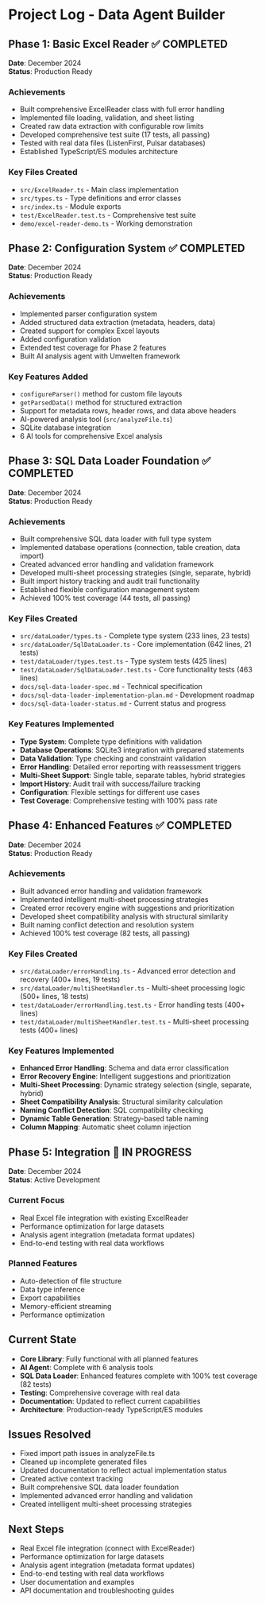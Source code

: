 # Project Log - Data Agent Builder

## Phase 1: Basic Excel Reader ✅ COMPLETED
**Date**: December 2024  
**Status**: Production Ready

### Achievements
- Built comprehensive ExcelReader class with full error handling
- Implemented file loading, validation, and sheet listing
- Created raw data extraction with configurable row limits
- Developed comprehensive test suite (17 tests, all passing)
- Tested with real data files (ListenFirst, Pulsar databases)
- Established TypeScript/ES modules architecture

### Key Files Created
- `src/ExcelReader.ts` - Main class implementation
- `src/types.ts` - Type definitions and error classes
- `src/index.ts` - Module exports
- `test/ExcelReader.test.ts` - Comprehensive test suite
- `demo/excel-reader-demo.ts` - Working demonstration

## Phase 2: Configuration System ✅ COMPLETED
**Date**: December 2024  
**Status**: Production Ready

### Achievements
- Implemented parser configuration system
- Added structured data extraction (metadata, headers, data)
- Created support for complex Excel layouts
- Added configuration validation
- Extended test coverage for Phase 2 features
- Built AI analysis agent with Umwelten framework

### Key Features Added
- `configureParser()` method for custom file layouts
- `getParsedData()` method for structured extraction
- Support for metadata rows, header rows, and data above headers
- AI-powered analysis tool (`src/analyzeFile.ts`)
- SQLite database integration
- 6 AI tools for comprehensive Excel analysis

## Phase 3: SQL Data Loader Foundation ✅ COMPLETED
**Date**: December 2024  
**Status**: Production Ready

### Achievements
- Built comprehensive SQL data loader with full type system
- Implemented database operations (connection, table creation, data import)
- Created advanced error handling and validation framework
- Developed multi-sheet processing strategies (single, separate, hybrid)
- Built import history tracking and audit trail functionality
- Established flexible configuration management system
- Achieved 100% test coverage (44 tests, all passing)

### Key Files Created
- `src/dataLoader/types.ts` - Complete type system (233 lines, 23 tests)
- `src/dataLoader/SqlDataLoader.ts` - Core implementation (642 lines, 21 tests)
- `test/dataLoader/types.test.ts` - Type system tests (425 lines)
- `test/dataLoader/SqlDataLoader.test.ts` - Core functionality tests (463 lines)
- `docs/sql-data-loader-spec.md` - Technical specification
- `docs/sql-data-loader-implementation-plan.md` - Development roadmap
- `docs/sql-data-loader-status.md` - Current status and progress

### Key Features Implemented
- **Type System**: Complete type definitions with validation
- **Database Operations**: SQLite3 integration with prepared statements
- **Data Validation**: Type checking and constraint validation
- **Error Handling**: Detailed error reporting with reassessment triggers
- **Multi-Sheet Support**: Single table, separate tables, hybrid strategies
- **Import History**: Audit trail with success/failure tracking
- **Configuration**: Flexible settings for different use cases
- **Test Coverage**: Comprehensive testing with 100% pass rate

## Phase 4: Enhanced Features ✅ COMPLETED
**Date**: December 2024  
**Status**: Production Ready

### Achievements
- Built advanced error handling and validation framework
- Implemented intelligent multi-sheet processing strategies
- Created error recovery engine with suggestions and prioritization
- Developed sheet compatibility analysis with structural similarity
- Built naming conflict detection and resolution system
- Achieved 100% test coverage (82 tests, all passing)

### Key Files Created
- `src/dataLoader/errorHandling.ts` - Advanced error detection and recovery (400+ lines, 19 tests)
- `src/dataLoader/multiSheetHandler.ts` - Multi-sheet processing logic (500+ lines, 18 tests)
- `test/dataLoader/errorHandling.test.ts` - Error handling tests (400+ lines)
- `test/dataLoader/multiSheetHandler.test.ts` - Multi-sheet processing tests (400+ lines)

### Key Features Implemented
- **Enhanced Error Handling**: Schema and data error classification
- **Error Recovery Engine**: Intelligent suggestions and prioritization
- **Multi-Sheet Processing**: Dynamic strategy selection (single, separate, hybrid)
- **Sheet Compatibility Analysis**: Structural similarity calculation
- **Naming Conflict Detection**: SQL compatibility checking
- **Dynamic Table Generation**: Strategy-based table naming
- **Column Mapping**: Automatic sheet column injection

## Phase 5: Integration 🚧 IN PROGRESS
**Date**: December 2024  
**Status**: Active Development

### Current Focus
- Real Excel file integration with existing ExcelReader
- Performance optimization for large datasets
- Analysis agent integration (metadata format updates)
- End-to-end testing with real data workflows

### Planned Features
- Auto-detection of file structure
- Data type inference
- Export capabilities
- Memory-efficient streaming
- Performance optimization

## Current State
- **Core Library**: Fully functional with all planned features
- **AI Agent**: Complete with 6 analysis tools
- **SQL Data Loader**: Enhanced features complete with 100% test coverage (82 tests)
- **Testing**: Comprehensive coverage with real data
- **Documentation**: Updated to reflect current capabilities
- **Architecture**: Production-ready TypeScript/ES modules

## Issues Resolved
- Fixed import path issues in analyzeFile.ts
- Cleaned up incomplete generated files
- Updated documentation to reflect actual implementation status
- Created active context tracking
- Built comprehensive SQL data loader foundation
- Implemented advanced error handling and validation
- Created intelligent multi-sheet processing strategies

## Next Steps
- Real Excel file integration (connect with ExcelReader)
- Performance optimization for large datasets
- Analysis agent integration (metadata format updates)
- End-to-end testing with real data workflows
- User documentation and examples
- API documentation and troubleshooting guides
